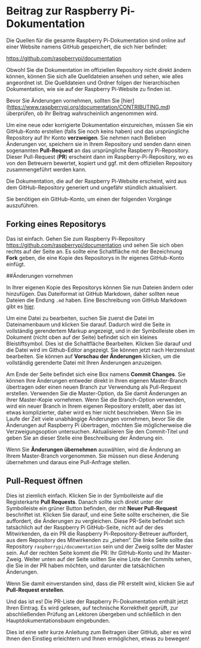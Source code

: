 # Beitrag zur Raspberry Pi-Dokumentation

Die Quellen für die gesamte Raspberry Pi-Dokumentation sind online auf einer Website namens GitHub gespeichert, die sich hier befindet:

https://github.com/raspberrypi/documentation

Obwohl Sie die Dokumentation im offiziellen Repository nicht direkt ändern können, können Sie sich alle Quelldateien ansehen und sehen, wie alles angeordnet ist. Die Quelldateien und Ordner folgen der hierarchischen Dokumentation, wie sie auf der Raspberry Pi-Website zu finden ist.

Bevor Sie Änderungen vornehmen, sollten Sie [hier] (https://www.raspberrypi.org/documentation/CONTRIBUTING.md) überprüfen, ob Ihr Beitrag wahrscheinlich angenommen wird.

Um eine neue oder korrigierte Dokumentation einzureichen, müssen Sie ein GitHub-Konto erstellen (falls Sie noch keins haben) und das ursprüngliche Repository auf Ihr Konto **verzweigen**. Sie nehmen nach Belieben Änderungen vor, speichern sie in Ihrem Repository und senden dann einen sogenannten **Pull-Request** an das ursprüngliche Raspberry Pi-Repository. Dieser Pull-Request (**PR**) erscheint dann im Raspberry-Pi-Repository, wo es von den Betreuern bewertet, kopiert und ggf. mit dem offiziellen Repository zusammengeführt werden kann.

Die Dokumentation, die auf der Raspberry Pi-Website erscheint, wird aus dem GitHub-Repository generiert und ungefähr stündlich aktualisiert.

Sie benötigen ein GitHub-Konto, um einen der folgenden Vorgänge auszuführen.

## Forking eines Repositorys

Das ist einfach. Gehen Sie zum Raspberry Pi-Repository https://github.com/raspberrypi/documentation und sehen Sie sich oben rechts auf der Seite an. Es sollte eine Schaltfläche mit der Bezeichnung **Fork** geben, die eine Kopie des Repositorys in Ihr eigenes GitHub-Konto einfügt.

##Änderungen vornehmen

In Ihrer eigenen Kopie des Repositorys können Sie nun Dateien ändern oder hinzufügen. Das Dateiformat ist GitHub Markdown, daher sollten neue Dateien die Endung `.md` haben. Eine Beschreibung von GitHub Markdown gibt es [hier](https://guides.github.com/features/mastering-markdown/).

Um eine Datei zu bearbeiten, suchen Sie zuerst die Datei im Dateinamenbaum und klicken Sie darauf. Dadurch wird die Seite in vollständig gerendertem Markup angezeigt, und in der Symbolleiste oben im Dokument (nicht oben auf der Seite) befindet sich ein kleines Bleistiftsymbol. Dies ist die Schaltfläche Bearbeiten. Klicken Sie darauf und die Datei wird im Github-Editor angezeigt. Sie können jetzt nach Herzenslust bearbeiten. Sie können auf **Vorschau der Änderungen** klicken, um die vollständig gerenderte Datei mit Ihren Änderungen anzuzeigen.

Am Ende der Seite befindet sich eine Box namens **Commit Changes**. Sie können Ihre Änderungen entweder direkt in Ihren eigenen Master-Branch übertragen oder einen neuen Branch zur Verwendung als Pull-Request erstellen. Verwenden Sie die Master-Option, da Sie damit Änderungen an Ihrer Master-Kopie vornehmen. Wenn Sie die Branch-Option verwenden, wird ein neuer Branch in Ihrem eigenen Repository erstellt, aber das ist etwas komplizierter, daher wird es hier nicht beschrieben. Wenn Sie im Laufe der Zeit viele unabhängige Änderungen vornehmen, bevor Sie die Änderungen auf Raspberry Pi übertragen, möchten Sie möglicherweise die Verzweigungsoption untersuchen. Aktualisieren Sie den Commit-Titel und geben Sie an dieser Stelle eine Beschreibung der Änderung ein.

Wenn Sie **Änderungen übernehmen** auswählen, wird die Änderung an Ihrem Master-Branch vorgenommen. Sie müssen nun diese Änderung übernehmen und daraus eine Pull-Anfrage stellen.

## Pull-Request öffnen

Dies ist ziemlich einfach. Klicken Sie in der Symbolleiste auf die Registerkarte **Pull Requests**. Danach sollte sich direkt unter der Symbolleiste ein grüner Button befinden, der mit **Neuer Pull-Request** beschriftet ist. Klicken Sie darauf, und eine Seite sollte erscheinen, die Sie auffordert, die Änderungen zu vergleichen. Diese PR-Seite befindet sich tatsächlich auf der Raspberry Pi GitHub-Seite, nicht auf der des Mitwirkenden, da ein PR die Raspberry Pi-Repository-Betreuer auffordert, aus dem Repository des Mitwirkenden zu „ziehen“. Die linke Seite sollte das Repository `raspberrypi/documentation` sein und der Zweig sollte der Master sein. Auf der rechten Seite kommt die PR: Ihr GitHub-Konto und Ihr Master-Zweig. Weiter unten auf der Seite sollten Sie eine Liste der Commits sehen, die Sie in der PR haben möchten, und darunter die tatsächlichen Änderungen.

Wenn Sie damit einverstanden sind, dass die PR erstellt wird, klicken Sie auf **Pull-Request erstellen**.

Und das ist es! Die PR-Liste der Raspberry Pi-Dokumentation enthält jetzt Ihren Eintrag. Es wird gelesen, auf technische Korrektheit geprüft, zur abschließenden Prüfung an Lektoren übergeben und schließlich in den Hauptdokumentationsbaum eingebunden.


Dies ist eine sehr kurze Anleitung zum Beitragen über GitHub, aber es wird Ihnen den Einstieg erleichtern und Ihnen ermöglichen, etwas zu bewegen!
